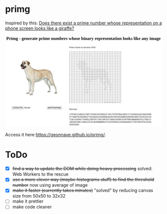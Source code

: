 # primg

Inspired by this: [Does there exist a prime number whose representation on a phone screen looks like a giraffe?](https://www.reddit.com/r/math/comments/7qpfls/does_there_exist_a_prime_number_whose/?st=jcwjmz50&sh=1dfbb1b2)

![screenshot](screenshot.png "Screenshot")

Access it here https://geonnave.github.io/primg/.

# ToDo

- [x] ~~find a way to update the DOM while doing heavy processing~~ solved: Web Workers to the rescue
- [x] ~~use a more clever way (maybe histograms stuff) to find the threshold number~~ now using average of image
- [x] ~~make it faster (currently takes minutes)~~ "solved" by reducing canvas size from 50x50 to 32x32
- [ ] make it prettier
- [ ] make code cleaner
